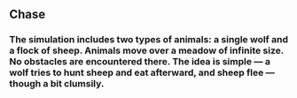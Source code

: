 ## Chase

### The simulation includes two types of animals: a single wolf and a flock of sheep. Animals move over a meadow of infinite size. No obstacles are encountered there. The idea is simple — a wolf tries to hunt sheep and eat afterward, and sheep flee — though a bit clumsily.
